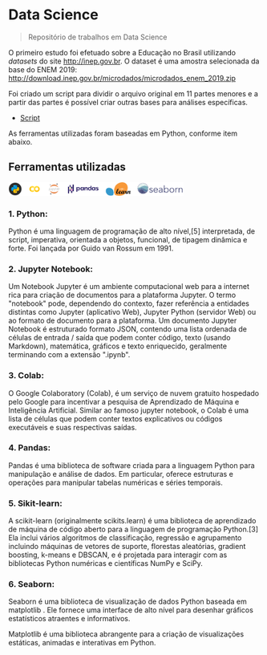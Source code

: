# Data Science

> Repositório de trabalhos em Data Science

O primeiro estudo foi efetuado sobre a Educação no Brasil utilizando <i>datasets</i> do site http://inep.gov.br.
O dataset é uma amostra selecionada da base do ENEM 2019: http://download.inep.gov.br/microdados/microdados_enem_2019.zip

Foi criado um script para dividir o arquivo original em 11 partes menores e a partir das partes é possível criar outras bases para análises específicas.
* [Script](dados/script.md)

As ferramentas utilizadas foram baseadas em Python, conforme item abaixo.

## Ferramentas utilizadas

<img src="./img/icones_readme.png" width="350">

### 1. Python:
<p>Python é uma linguagem de programação de alto nível,[5] interpretada, de script, imperativa, orientada a objetos, funcional, de tipagem dinâmica e forte. Foi lançada por Guido van Rossum em 1991.</p>

### 2. Jupyter Notebook:
<p>Um Notebook Jupyter é um ambiente computacional web para a internet rica para criação de documentos para a plataforma Jupyter. O termo "notebook" pode, dependendo do contexto, fazer referência a entidades distintas como Jupyter (aplicativo Web), Jupyter Python (servidor Web) ou ao formato de documento para a plataforma. Um documento Jupyter Notebook é estruturado formato JSON, contendo uma lista ordenada de células de entrada / saída que podem conter código, texto (usando Markdown), matemática, gráficos e texto enriquecido, geralmente terminando com a extensão ".ipynb".</p>

### 3. Colab:
<p>O Google Colaboratory (Colab), é um serviço de nuvem gratuito hospedado pelo Google para incentivar a pesquisa de Aprendizado de Máquina e Inteligência Artificial. Similar ao famoso jupyter notebook, o Colab é uma lista de células que podem conter textos explicativos ou códigos executáveis e suas respectivas saídas.</p>

### 4. Pandas:
<p>Pandas é uma biblioteca de software criada para a linguagem Python para manipulação e análise de dados. Em particular, oferece estruturas e operações para manipular tabelas numéricas e séries temporais.</p> 

### 5. Sikit-learn:
<p>A scikit-learn (originalmente scikits.learn) é uma biblioteca de aprendizado de máquina de código aberto para a linguagem de programação Python.[3] Ela inclui vários algoritmos de classificação, regressão e agrupamento incluindo máquinas de vetores de suporte, florestas aleatórias, gradient boosting, k-means e DBSCAN, e é projetada para interagir com as bibliotecas Python numéricas e científicas NumPy e SciPy.</p>

### 6. Seaborn:

<p>Seaborn é uma biblioteca de visualização de dados Python baseada em matplotlib . Ele fornece uma interface de alto nível para desenhar gráficos estatísticos atraentes e informativos.</p>
<p>Matplotlib é uma biblioteca abrangente para a criação de visualizações estáticas, animadas e interativas em Python.</p>



